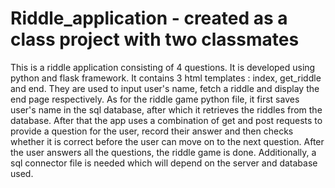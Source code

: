 # Riddle_application - created as a class project with two classmates
This is a riddle application consisting of 4 questions. It is developed using python and flask framework.
It contains 3 html templates : index, get_riddle and end. They are used to input user's name, fetch a riddle and display the end page respectively.
As for the riddle game python file, it first saves user's name in the sql database, after which it retrieves the riddles from the database. After that the app uses a combination of get and post requests to provide a question for the user, record their answer and then checks whether it is correct before the user can move on to the next question. After the user answers all the questions, the riddle game is done.
Additionally, a sql connector file is needed which will depend on the server and database used.
